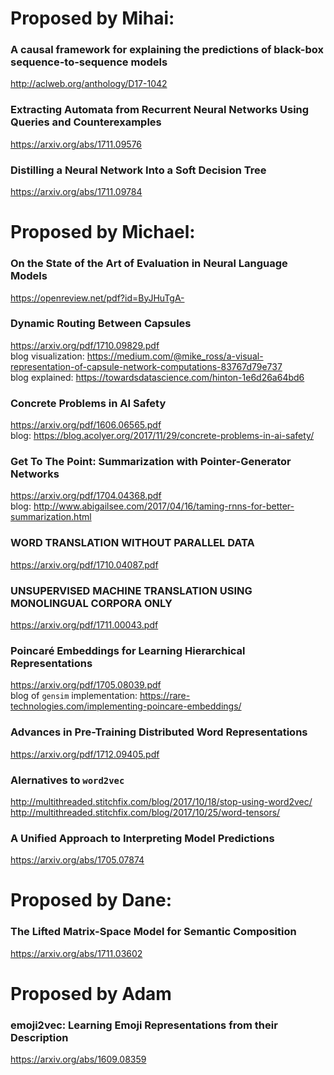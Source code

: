 # Proposed by Mihai:

### A causal framework for explaining the predictions of black-box sequence-to-sequence models
http://aclweb.org/anthology/D17-1042

### Extracting Automata from Recurrent Neural Networks Using Queries and Counterexamples
https://arxiv.org/abs/1711.09576

### Distilling a Neural Network Into a Soft Decision Tree
https://arxiv.org/abs/1711.09784

# Proposed by Michael:

### On the State of the Art of Evaluation in Neural Language Models
https://openreview.net/pdf?id=ByJHuTgA-

### Dynamic Routing Between Capsules
https://arxiv.org/pdf/1710.09829.pdf <br>
blog visualization: https://medium.com/@mike_ross/a-visual-representation-of-capsule-network-computations-83767d79e737 <br>
blog explained: https://towardsdatascience.com/hinton-1e6d26a64bd6

### Concrete Problems in AI Safety
https://arxiv.org/pdf/1606.06565.pdf <br>
blog: https://blog.acolyer.org/2017/11/29/concrete-problems-in-ai-safety/

### Get To The Point: Summarization with Pointer-Generator Networks
https://arxiv.org/pdf/1704.04368.pdf <br>
blog: http://www.abigailsee.com/2017/04/16/taming-rnns-for-better-summarization.html

### WORD TRANSLATION WITHOUT PARALLEL DATA
https://arxiv.org/pdf/1710.04087.pdf
### UNSUPERVISED MACHINE TRANSLATION USING MONOLINGUAL CORPORA ONLY
https://arxiv.org/pdf/1711.00043.pdf

### Poincaré Embeddings for Learning Hierarchical Representations
https://arxiv.org/pdf/1705.08039.pdf <br>
blog of `gensim` implementation: https://rare-technologies.com/implementing-poincare-embeddings/

### Advances in Pre-Training Distributed Word Representations
https://arxiv.org/pdf/1712.09405.pdf

### Alernatives to `word2vec`
http://multithreaded.stitchfix.com/blog/2017/10/18/stop-using-word2vec/ <br>
http://multithreaded.stitchfix.com/blog/2017/10/25/word-tensors/

### A Unified Approach to Interpreting Model Predictions
https://arxiv.org/abs/1705.07874

# Proposed by Dane:

### The Lifted Matrix-Space Model for Semantic Composition
https://arxiv.org/abs/1711.03602

# Proposed by Adam
### emoji2vec: Learning Emoji Representations from their Description 
https://arxiv.org/abs/1609.08359
